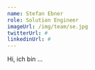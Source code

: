 ```yaml
---
name: Stefan Ebner
role: Solution Engineer
imageUrl: /img/team/se.jpg
twitterUrl: #
linkedinUrl: #
---
```


Hi, ich bin ...